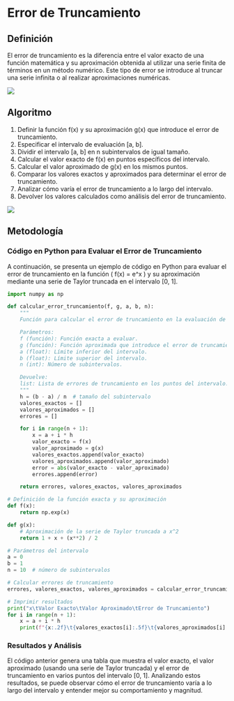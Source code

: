 # Error de Truncamiento
## Definición
El error de truncamiento es la diferencia entre el valor exacto de una función matemática y su aproximación obtenida al utilizar una serie finita de términos en un método numérico. Este tipo de error se introduce al truncar una serie infinita o al realizar aproximaciones numéricas.

![](https://github.com/Mexta46/Metodos_Numericos_Tema4/blob/main/Imagenes/Imagenes_tema1/truncamiento.jpeg)

## Algoritmo
1. Definir la función f(x) y su aproximación g(x) que introduce el error de truncamiento.
2. Especificar el intervalo de evaluación [a, b].
3. Dividir el intervalo [a, b] en n subintervalos de igual tamaño.
4. Calcular el valor exacto de f(x) en puntos específicos del intervalo.
5. Calcular el valor aproximado de g(x) en los mismos puntos.
6. Comparar los valores exactos y aproximados para determinar el error de truncamiento.
7. Analizar cómo varía el error de truncamiento a lo largo del intervalo.
8. Devolver los valores calculados como análisis del error de truncamiento.

![](https://github.com/Mexta46/Metodos_Numericos_Tema4/blob/main/Imagenes/Imagenes_tema1/truncamientof.png)

## Metodología

### Código en Python para Evaluar el Error de Truncamiento
A continuación, se presenta un ejemplo de código en Python para evaluar el error de truncamiento en la función \( f(x) = e^x \) y su aproximación mediante una serie de Taylor truncada en el intervalo [0, 1].

```python
import numpy as np

def calcular_error_truncamiento(f, g, a, b, n):
    """
    Función para calcular el error de truncamiento en la evaluación de una función f(x) y su aproximación g(x) en el intervalo [a, b].

    Parámetros:
    f (función): Función exacta a evaluar.
    g (función): Función aproximada que introduce el error de truncamiento.
    a (float): Límite inferior del intervalo.
    b (float): Límite superior del intervalo.
    n (int): Número de subintervalos.

    Devuelve:
    list: Lista de errores de truncamiento en los puntos del intervalo.
    """
    h = (b - a) / n  # tamaño del subintervalo
    valores_exactos = []
    valores_aproximados = []
    errores = []

    for i in range(n + 1):
        x = a + i * h
        valor_exacto = f(x)
        valor_aproximado = g(x)
        valores_exactos.append(valor_exacto)
        valores_aproximados.append(valor_aproximado)
        error = abs(valor_exacto - valor_aproximado)
        errores.append(error)

    return errores, valores_exactos, valores_aproximados

# Definición de la función exacta y su aproximación
def f(x):
    return np.exp(x)

def g(x):
    # Aproximación de la serie de Taylor truncada a x^2
    return 1 + x + (x**2) / 2

# Parámetros del intervalo
a = 0
b = 1
n = 10  # número de subintervalos

# Calcular errores de truncamiento
errores, valores_exactos, valores_aproximados = calcular_error_truncamiento(f, g, a, b, n)

# Imprimir resultados
print("x\tValor Exacto\tValor Aproximado\tError de Truncamiento")
for i in range(n + 1):
    x = a + i * h
    print(f"{x:.2f}\t{valores_exactos[i]:.5f}\t{valores_aproximados[i]:.5f}\t{errores[i]:.5f}")
```

### Resultados y Análisis
El código anterior genera una tabla que muestra el valor exacto, el valor aproximado (usando una serie de Taylor truncada) y el error de truncamiento en varios puntos del intervalo [0, 1]. Analizando estos resultados, se puede observar cómo el error de truncamiento varía a lo largo del intervalo y entender mejor su comportamiento y magnitud.

